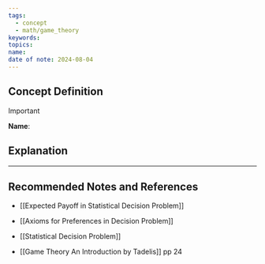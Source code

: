 ```yaml
---
tags:
  - concept
  - math/game_theory
keywords: 
topics: 
name: 
date of note: 2024-08-04
---
```


## Concept Definition

>[!important]
>**Name**: 



## Explanation





-----------
##  Recommended Notes and References

- [[Expected Payoff in Statistical Decision Problem]]
- [[Axioms for Preferences in Decision Problem]]
- [[Statistical Decision Problem]]

- [[Game Theory An Introduction by Tadelis]] pp 24